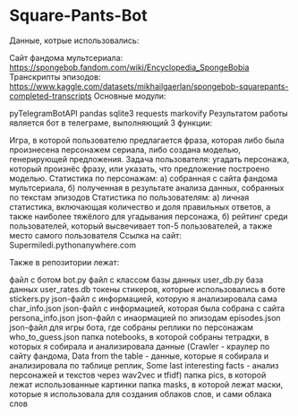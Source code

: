 # Square-Pants-Bot
Данные, котрые использовались:

Сайт фандома мультсериала: https://spongebob.fandom.com/wiki/Encyclopedia_SpongeBobia
Транскрипты эпизодов: https://www.kaggle.com/datasets/mikhailgaerlan/spongebob-squarepants-completed-transcripts
Основные модули:

pyTelegramBotAPI
pandas
sqlite3
requests
markovify
Результатом работы является бот в телеграме, выполняющий 3 функции:

Игра, в которой пользователю предлагается фраза, которая либо была произнесена персонажем сериала, либо создана моделью, генерирующей предложения. Задача пользователя: угадать персонажа, который произнёс фразу, или указать, что предложение построено моделью.
Статистика по персонажам: а) собранная с сайта фандома мультсериала, б) полученная в результате анализа данных, собранных по текстам эпизодов
Статистика по пользователям: а) личная статистика, включающая количество и доля правильных ответов, а также наиболее тяжёлого для угадывания персонажа, б) рейтинг среди пользователей, который высвечивает топ-5 пользователей, а также место самого пользователя
Ссылка на сайт: Supermiledi.pythonanywhere.com

Также в репозитории лежат:

файл с ботом bot.py
файл с классом базы данных user_db.py
база данных user_rates.db
токены стикеров, которые использовались в боте stickers.py
json-файл с информацией, которую я анализировала сама char_info.json
json-файл с информацией, которая была собрана с сайта persona_info.json
json-файл с инaормацией по эпизодам episodes.json
json-файл для игры бота, где собраны реплики по персонажам who_to_guess.json
папка notebooks, в которой собраны тетрадки, в которых я собирала и анализировала данные (Crawler - краулер по сайту фандома, Data from the table - данные, которые я собирала и анализировала по таблице реплик, Some last interesting facts - анализ персонажей и текстов через wav2vec и tfidf)
папка pics, в которой лежат использованные картинки
папка masks, в которой лежат маски, которые я использовала для создания облаков слов, и сами облака слов
